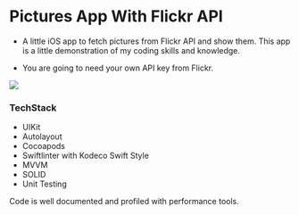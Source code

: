 # **Pictures App With Flickr API**

- A little iOS app to fetch pictures from Flickr API and show them. This app is a little demonstration of my coding skills and knowledge.
  
- You are going to need your own API key from Flickr.

  

![](https://github.com/ufukanilozluk/Pictures-App-With-Flickr-API/blob/main/Pictures%20With%20Flickr%20Api.gif)

### **TechStack**

- UIKit
- Autolayout
- Cocoapods
- Swiftlinter with Kodeco Swift Style
- MVVM
- SOLID
- Unit Testing



Code is well documented and profiled with performance tools.

   
